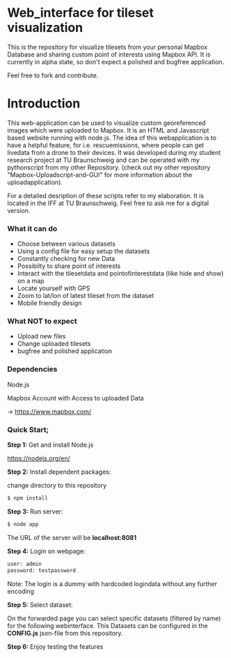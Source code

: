# Web_interface for tileset visualization
This is the repository for visualize tilesets from your personal Mapbox Database and sharing custom point of interests using Mapbox API.
It is currently in alpha state, so don't expect a polished and bugfree application.

Feel free to fork and contribute.

# Introduction
This web-application can be used to visualize custom georeferenced images which were uploaded to Mapbox. 
It is an HTML and Javascript based website running with node.js.
The idea of this webapplication is to have a helpful feature, for i.e. rescuemissions, where people can get livedata from a drone to
their devices.
It was developed during my student research project at TU Braunschweig and can be operated with my pythonscript from my other Repository.
(check out my other repository "Mapbox-Uploadscript-and-GUI" for more information about the uploadapplication).

For a detailed desription of these scripts refer to my elaboration. It is located in the IFF at TU Braunschweig. 
Feel free to ask me for a digital version.

### What it can do

- Choose between various datasets
- Using a config file for easy setup the datasets
- Constantly checking for new Data
- Possibilty to share point of interests
- Interact with the tilesetdata and pointofinterestdata (like hide and show) on a map
- Locate yourself with GPS
- Zoom to lat/lon of latest tileset from the dataset
- Mobile friendly design

### What NOT to expect

- Upload new files
- Change uploaded tilesets 
- bugfree and polished application

### Dependencies

Node.js

Mapbox Account with Access to uploaded Data

-> https://www.mapbox.com/

### Quick Start;

**Step 1:** Get and install Node.js

https://nodejs.org/en/

**Step 2:** Install dependent packages:

change directory to this repository

```sh
$ npm install
```

**Step 3:** Run server: 

```sh
$ node app
```

The URL of the server will be **localhost:8081**

**Step 4:** Login on webpage:
```sh
user: admin
password: testpassword
```
Note:  The login is a dummy with hardcoded logindata without any further encoding

**Step 5:** Select dataset:

On the forwarded page you can select specific datasets (filtered by name) for the following webinterface.
This Datasets can be configured in the **CONFIG.js** json-file from this repository.

**Step 6:** Enjoy testing the features
